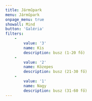 ```yaml
---
title: Járműpark
menu: Járműpark
onpage_menu: true
showall: Mind
button: 'Galéria'
filters:
    -
        value: '3'
        name: Kis
        description: busz (1-20 fő)
    -
        value: '2'
        name: Közepes
        description: busz (21-30 fő)
    -
        value: '1'
        name: Nagy
        description: busz (31-60 fő)
---
```

